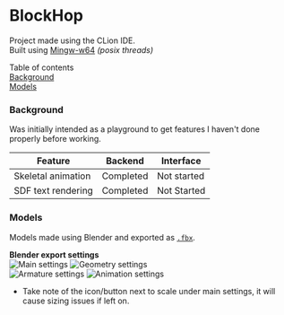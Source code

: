 # BlockHop

Project made using the CLion IDE.  
Built using [Mingw-w64](https://mingw-w64.org) _(posix threads)_

Table of contents  
[Background](#background)  
[Models](#models)

### Background
Was initially intended as a playground to get features I haven't done properly before working.

| Feature            | Backend   | Interface   |
|--------------------|-----------|-------------|
| Skeletal animation | Completed | Not started |
| SDF text rendering | Completed | Not Started |

### Models
Models made using Blender and exported as [`.fbx`](https://en.wikipedia.org/wiki/FBX).

**Blender export settings**  
![Main settings](http://i.imgur.com/mVOLQEw.png)
![Geometry settings](http://i.imgur.com/uRBs5SY.png)  
![Armature settings](http://i.imgur.com/rOiMFFx.png)
![Animation settings](http://i.imgur.com/DAE56IA.png)   

* Take note of the icon/button next to scale under main settings, it will cause sizing issues if left on.